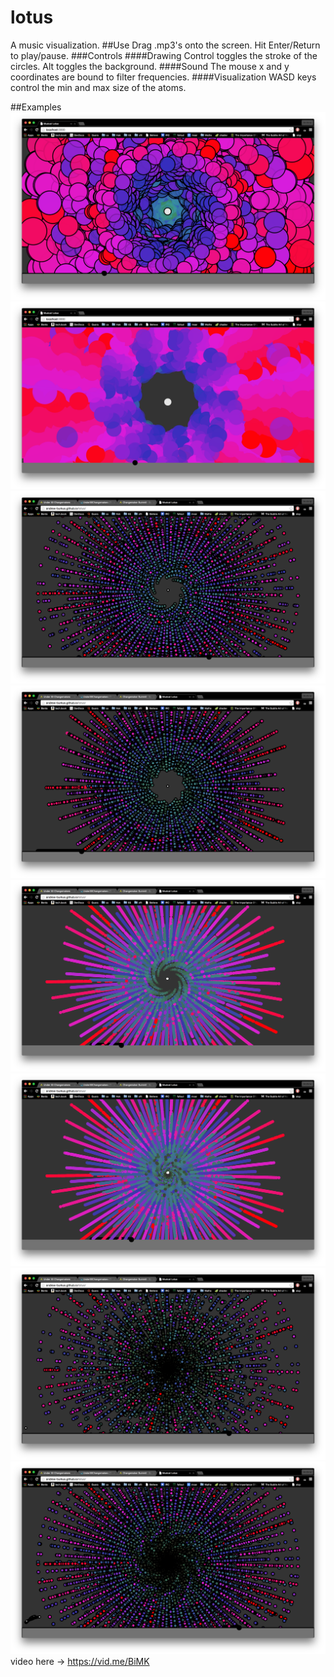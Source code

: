 # lotus
A music visualization.
##Use
Drag .mp3's onto the screen. Hit Enter/Return to play/pause.
###Controls
####Drawing
Control toggles the stroke of the circles.
Alt toggles the background.
####Sound
The mouse x and y coordinates are bound to filter frequencies.
####Visualization
WASD keys control the min and max size of the atoms.

##Examples
![alt text](https://raw.githubusercontent.com/Andrew-Burkus/lotus/gh-pages/img/one.png)
![alt text](https://raw.githubusercontent.com/Andrew-Burkus/lotus/gh-pages/img/two.png)
![alt text](https://raw.githubusercontent.com/Andrew-Burkus/lotus/gh-pages/img/three.png)
![alt text](https://raw.githubusercontent.com/Andrew-Burkus/lotus/gh-pages/img/four.png)
![alt text](https://raw.githubusercontent.com/Andrew-Burkus/lotus/gh-pages/img/five.png)
![alt text](https://raw.githubusercontent.com/Andrew-Burkus/lotus/gh-pages/img/six.png)
![alt text](https://raw.githubusercontent.com/Andrew-Burkus/lotus/gh-pages/img/seven.png)
![alt text](https://raw.githubusercontent.com/Andrew-Burkus/lotus/gh-pages/img/eight.png)
video here -> https://vid.me/BiMK
